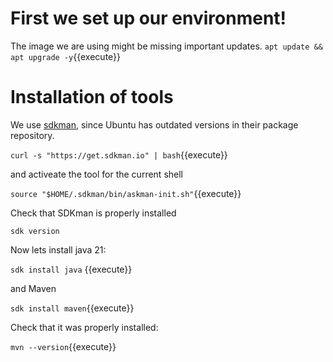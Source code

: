 # First we set up our environment!

The image we are using might be missing important updates.
`apt update && apt upgrade -y`{{execute}}

# Installation of tools
We use [sdkman](https://sdkman.io), since Ubuntu has outdated versions in their package repository.

`curl -s "https://get.sdkman.io" | bash`{{execute}}

and 
activeate the tool for the current shell

`source "$HOME/.sdkman/bin/askman-init.sh"`{{execute}}

Check that SDKman is properly installed

`sdk version`

Now lets install java 21: 

`sdk install java` {{execute}} 

and Maven 

`sdk install maven`{{execute}}

Check that it was properly installed:

`mvn --version`{{execute}}
